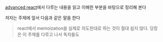 [advanced react](https://www.advanced-react.com/)에서 다루는 내용을 읽고 이해한 부분을 바탕으로 정리해 본다

저자는 주제에 앞서 다음과 같은 말을 한다
> react에서 memoization을 실제로 의도한대로 하는 것이 절대 쉽지 않다. 당장은 이 주제를 다루고 나서 독자들도 

